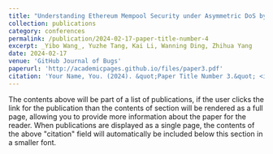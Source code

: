 ```yaml
---
title: "Understanding Ethereum Mempool Security under Asymmetric DoS by Symbolized Stateful Fuzzing"
collection: publications
category: conferences
permalink: /publication/2024-02-17-paper-title-number-4
excerpt: _Yibo Wang_, Yuzhe Tang, Kai Li, Wanning Ding, Zhihua Yang
date: 2024-02-17
venue: 'GitHub Journal of Bugs'
paperurl: 'http://academicpages.github.io/files/paper3.pdf'
citation: 'Your Name, You. (2024). &quot;Paper Title Number 3.&quot; <i>GitHub Journal of Bugs</i>. 1(3).'
---
```


The contents above will be part of a list of publications, if the user clicks the link for the publication than the contents of section will be rendered as a full page, allowing you to provide more information about the paper for the reader. When publications are displayed as a single page, the contents of the above "citation" field will automatically be included below this section in a smaller font.
